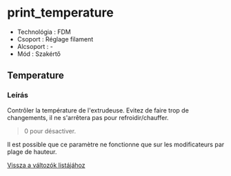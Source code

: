 # print\_temperature

* Technológia : FDM
* Csoport : Réglage filament
* Alcsoport : -
* Mód : Szakértő

## Temperature

### Leírás

Contrôler la température de l'extrudeuse. Evitez de faire trop de changements, il ne s'arrêtera pas pour refroidir/chauffer.

> 0 pour désactiver.

Il est possible que ce paramètre ne fonctionne que sur les modificateurs par plage de hauteur.

[Vissza a változók listájához](/)

